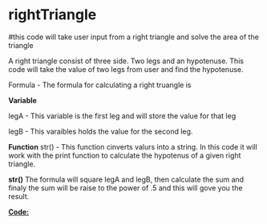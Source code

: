 # rightTriangle
#this code will take user input from a right triangle and solve the area of the triangle

A right triangle consist of three side. Two legs and an hypotenuse. This code will take the value of two legs from user and find the hypotenuse. 

Formula - The formula for calculating a right truangle is 

**Variable**

legA - This variable is the first leg and will store the value for that leg

legB - This varaibles holds the value for the second leg. 

**Function** 
str() - This function cinverts valurs into a string. In this code it will work with the print function to calculate the hypotenus of a given right triangle. 

**str()**
The formula will square legA and legB, then calculate the sum and finaly the sum will be raise to the power of .5 and this will gove you the result. 

[**Code:**](https://github.com/Fran0616/rightTriangle/blob/master/rightTriangle%20.py)



